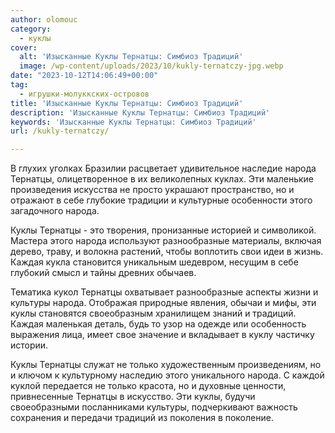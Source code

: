 ```yaml
---
author: olomouc
category:
  - куклы
cover:
  alt: 'Изысканные Куклы Тернатцы: Симбиоз Традиций'
  image: /wp-content/uploads/2023/10/kukly-ternatczy-jpg.webp
date: "2023-10-12T14:06:49+00:00"
tag:
  - игрушки-молуккских-островов
title: 'Изысканные Куклы Тернатцы: Симбиоз Традиций'
description: 'Изысканные Куклы Тернатцы: Симбиоз Традиций'
keywords: 'Изысканные Куклы Тернатцы: Симбиоз Традиций'
url: /kukly-ternatczy/

---
```

В глухих уголках Бразилии расцветает удивительное наследие народа Тернатцы, олицетворенное в их великолепных куклах. Эти маленькие произведения искусства не просто украшают пространство, но и отражают в себе глубокие традиции и культурные особенности этого загадочного народа.

Куклы Тернатцы \- это творения, пронизанные историей и символикой. Мастера этого народа используют разнообразные материалы, включая дерево, траву, и волокна растений, чтобы воплотить свои идеи в жизнь. Каждая кукла становится уникальным шедевром, несущим в себе глубокий смысл и тайны древних обычаев.

Тематика кукол Тернатцы охватывает разнообразные аспекты жизни и культуры народа. Отображая природные явления, обычаи и мифы, эти куклы становятся своеобразным хранилищем знаний и традиций. Каждая маленькая деталь, будь то узор на одежде или особенность выражения лица, имеет свое значение и вкладывает в куклу частичку истории.

Куклы Тернатцы служат не только художественным произведениям, но и ключом к культурному наследию этого уникального народа. С каждой куклой передается не только красота, но и духовные ценности, привнесенные Тернатцы в искусство. Эти куклы, будучи своеобразными посланниками культуры, подчеркивают важность сохранения и передачи традиций из поколения в поколение.
